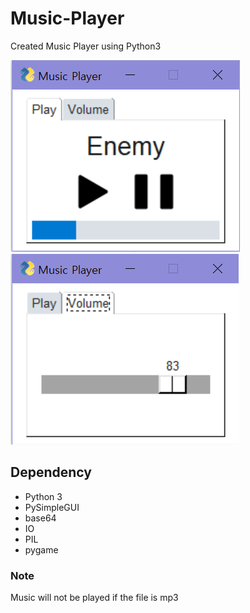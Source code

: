 # Music-Player

Created Music Player using Python3

![](Play_result.png) ![](Volume_result.png)

## Dependency

- Python 3
- PySimpleGUI
- base64
- IO
- PIL
- pygame

### Note
Music will not be played if the file is mp3 
